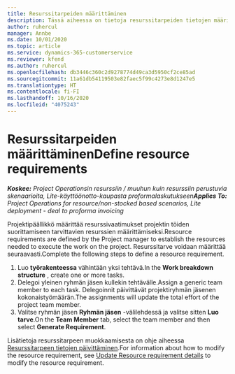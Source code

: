```yaml
---
title: Resurssitarpeiden määrittäminen
description: Tässä aiheessa on tietoja resurssitarpeiden tietojen määrittämisestä.
author: ruhercul
manager: Annbe
ms.date: 10/01/2020
ms.topic: article
ms.service: dynamics-365-customerservice
ms.reviewer: kfend
ms.author: ruhercul
ms.openlocfilehash: db3446c360c2d9278774d49ca3d5950cf2ce85ad
ms.sourcegitcommit: 11a61db54119503e82faec5f99c4273e8d1247e5
ms.translationtype: HT
ms.contentlocale: fi-FI
ms.lasthandoff: 10/16/2020
ms.locfileid: "4075243"
---
```

# <a name="define-resource-requirements"></a><span data-ttu-id="35a98-103">Resurssitarpeiden määrittäminen</span><span class="sxs-lookup"><span data-stu-id="35a98-103">Define resource requirements</span></span>

<span data-ttu-id="35a98-104">_**Koskee:** Project Operationsin resurssiin / muuhun kuin resurssiin perustuvia skenaarioita, Lite-käyttöönotto-kaupasta proformalaskutukseen_</span><span class="sxs-lookup"><span data-stu-id="35a98-104">_**Applies To:** Project Operations for resource/non-stocked based scenarios, Lite deployment - deal to proforma invoicing_</span></span>

<span data-ttu-id="35a98-105">Projektipäällikkö määrittää resurssivaatimukset projektin töiden suorittamiseen tarvittavien resurssien määrittämiseksi.</span><span class="sxs-lookup"><span data-stu-id="35a98-105">Resource requirements are defined by the Project manager to establish the resources needed to execute the work on the project.</span></span> <span data-ttu-id="35a98-106">Resurssitarve voidaan määrittää seuraavasti.</span><span class="sxs-lookup"><span data-stu-id="35a98-106">Complete the following steps to define a resource requirement.</span></span>

1.  <span data-ttu-id="35a98-107">Luo **työrakenteessa** vähintään yksi tehtävä.</span><span class="sxs-lookup"><span data-stu-id="35a98-107">In the **Work breakdown structure** , create one or more tasks.</span></span>
2.  <span data-ttu-id="35a98-108">Delegoi yleinen ryhmän jäsen kullekin tehtävälle.</span><span class="sxs-lookup"><span data-stu-id="35a98-108">Assign a generic team member to each task.</span></span> <span data-ttu-id="35a98-109">Delegoinnit päivittävät projektiryhmän jäsenen kokonaistyömäärän.</span><span class="sxs-lookup"><span data-stu-id="35a98-109">The assignments will update the total effort of the project team member.</span></span>
3.  <span data-ttu-id="35a98-110">Valitse ryhmän jäsen **Ryhmän jäsen** -välilehdessä ja valitse sitten **Luo tarve**.</span><span class="sxs-lookup"><span data-stu-id="35a98-110">On the **Team Member** tab, select the team member and then select **Generate Requirement**.</span></span>

<span data-ttu-id="35a98-111">Lisätietoja resurssitarpeen muokkaamisesta on ohje aiheessa [Resurssitarpeen tietojen päivittäminen](define-resource-requirements.md).</span><span class="sxs-lookup"><span data-stu-id="35a98-111">For information about how to modify the resource requirement, see [Update Resource requirement details](define-resource-requirements.md) to modify the resource requirement.</span></span>